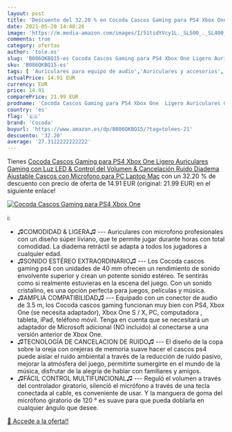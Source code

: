```yaml
---
layout: post
title: 'Descuento del 32.20 % en Cocoda Cascos Gaming para PS4 Xbox One  '
date: 2021-05-20 14:48:26
image: 'https://m.media-amazon.com/images/I/51tidYVcy1L._SL500_._SL400_.jpg'
comments: true
category: ofertas
author: 'tole.es'
slug: 'B086QKBQ15-es Cocoda Cascos Gaming para PS4 Xbox One Ligero Auriculares...'
sku: 'B086QKBQ15-es'
tags: [ 'Auriculares para equipo de audio','Auriculares y accesorios','Electrónica','Hardware y juegos para PlayStation 4','Videojuegos','cocoda','ps4','xbox', ]
actualPrice: 14.91 EUR
currency: EUR
price: 14.91
comparePrice: 21.99 EUR
prodname: 'Cocoda Cascos Gaming para PS4 Xbox One  Ligero Auriculares Gaming con Luz LED & Control del Volumen & Cancelación Ruido  Diadema Ajustable Cascos con Microfono para PC Laptop Mac'
country: 'es'
flag: '🇪🇸'
brand: 'Cocoda'
buyurl: 'https://www.amazon.es/dp/B086QKBQ15/?tag=tolees-21'
descuento: '32.20'
average: '27.3122222222222'
---
```


Tienes [Cocoda Cascos Gaming para PS4 Xbox One  Ligero Auriculares Gaming con Luz LED & Control del Volumen & Cancelación Ruido  Diadema Ajustable Cascos con Microfono para PC Laptop Mac](https://www.amazon.es/dp/B086QKBQ15/?tag=tolees-21) con un 32.20 % de descuento con precio de oferta de 14.91 EUR (original: 21.99 EUR) en el siguiente enlace!

[![Cocoda Cascos Gaming para PS4 Xbox One  ](https://m.media-amazon.com/images/I/51tidYVcy1L._SL500_._SL400_.jpg)](https://www.amazon.es/dp/B086QKBQ15/?tag=tolees-21)

ℹ️:

- ♫COMODIDAD & LIGERA♫ --- Auriculares con microfono profesionales con un diseño súper liviano, que te permite jugar durante horas con total comodidad. La diadema retráctil se adapta a todos los jugadores a cualquier edad.
- ♫SONIDO ESTÉREO EXTRAORDINARIO♫ --- Los Cocoda cascos gaming ps4 con unidades de 40 mm ofrecen un rendimiento de sonido envolvente superior y crean un potente sonido estéreo. Te sentirás como si realmente estuvieras en la escena del juego. Con un sonido cristalino, es una opción perfecta para juegos, películas y música.
- ♫AMPLIA COMPATIBILIDAD♫ --- Equipado con un conector de audio de 3.5 m, los Cocoda cascos gaming funcionan muy bien con PS4, Xbox One (se necesita adaptador), Xbox One S / X, PC, computadora , tableta, iPad, teléfono móvil. Tenga en cuenta que se necesitará un adaptador de Microsoft adicional (NO incluido) al conectarse a una versión anterior de Xbox One.
- ♫TECNOLOGÍA DE CANCELACION DE RUIDO♫ --- El diseño de la copa sobre la oreja con orejeras de memoria suave hacer el cascos ps4 puede aislar el ruido ambiental a través de la reducción de ruido pasivo, mejorar la atmósfera del juego, permitirte sumergirte en el mundo de la música, disfrutar de la alegría de hablar con familiares y amigos.
- ♫FÁCIL CONTROL MULTIFUNCIONAL♫ --- Reguló el volumen a través del controlador giratorio, silenció el micrófono a través de una tecla conectada al cable, es conveniente de usar. Y la manguera de goma del micrófono giratorio de 120 ° es suave para que pueda doblarla en cualquier ángulo que desee.

[🛒 Accede a la oferta!!](https://www.amazon.es/dp/B086QKBQ15/?tag=tolees-21)
